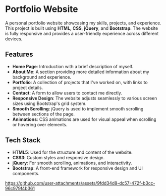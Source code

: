 # Portfolio Website

A personal portfolio website showcasing my skills, projects, and experience. This project is built using **HTML**, **CSS**, **jQuery**, and **Bootstrap**. The website is fully responsive and provides a user-friendly experience across different devices.

## Features

- **Home Page**: Introduction with a brief description of myself.
- **About Me**: A section providing more detailed information about my background and experience.
- **Portfolio**: A collection of projects that I've worked on, with links to project details.
- **Contact**: A form to allow users to contact me directly.
- **Responsive Design**: The website adjusts seamlessly to various screen sizes using Bootstrap's grid system.
- **Smooth Scrolling**: jQuery is used to implement smooth scrolling between sections of the page.
- **Animations**: CSS animations are used for visual appeal when scrolling or hovering over elements.

## Tech Stack

- **HTML5**: Used for the structure and content of the website.
- **CSS3**: Custom styles and responsive design.
- **jQuery**: For smooth scrolling, animations, and interactivity.
- **Bootstrap**: A front-end framework for responsive design and UI components.




https://github.com/user-attachments/assets/9fdd34d8-dc57-472f-b3cc-96c979f4b361

